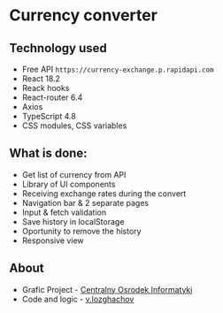 # Currency converter

## Technology used

- Free API `https://currency-exchange.p.rapidapi.com`
- React 18.2
- Reack hooks
- React-router 6.4
- Axios
- TypeScript 4.8
- CSS modules, CSS variables

## What is done:

- Get list of currency from API
- Library of UI components
- Receiving exchange rates during the convert
- Navigation bar & 2 separate pages
- Input & fetch validation
- Save history in localStorage
- Oportunity to remove the history
- Responsive view

## About

- Grafic Project - [Centralny Osrodek Informatyki](https://www.coi.gov.pl/)
- Code and logic - [v.lozghachov](https://www.linkedin.com/in/valerii-lozghachov/)
